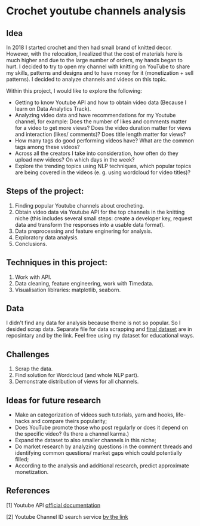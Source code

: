 # Crochet youtube channels analysis

## Idea
In 2018 I started crochet and then had small brand of knitted decor. However, with the relocation, I realized that the cost of materials here is much higher and due to the large number of orders, my hands began to hurt. I decided to try to open my channel with knitting on YouTube to share my skills, patterns and designs and to have money for it (monetization + sell patterns). I decided to analyze channels and videos on this topic.

Within this project, I would like to explore the following:

- Getting to know Youtube API and how to obtain video data (Because I learn on Data Analytics Track).
- Analyzing video data and have recommendations for my Youtube channel, for example:
   Does the number of likes and comments matter for a video to get more views?
   Does the video duration matter for views and interaction (likes/ comments)?
   Does title length matter for views?
- How many tags do good performing videos have? What are the common tags among these videos?
- Across all the creators I take into consideration, how often do they upload new videos? On which days in the week?
- Explore the trending topics using NLP techniques, which popular topics are being covered in the videos (e. g. using wordcloud for video titles)?

## Steps of the project:
1) Finding popular Youtube channels about crocheting. 
1) Obtain video data via Youtube API for the top channels in the knitting niche (this includes several small steps: create a developer key, request data and transform the responses into a usable data format).
2) Data preprocessing and feature enginering for analysis.
3) Exploratory data analysis.
4) Conclusions.

## Techniques in this project:
1) Work with API. 
2) Data cleaning, feature engineering,  work with Timedata. 
3) Visualisation liblraries: matplotlib, seaborn. 

## Data
I didn't find any data for analysis because theme is not so popular. So I desided scrap data. 
Separate file for data scrapping and [final dataset](https://github.com/DanaFilipovich/Crochet-youtube-channels-EDA/blob/92d9e85e737146743030457551599335c01fe3cc/video_data_14channels_crochet.csv) are in reposintary and by the link.
Feel free using my dataset for educational ways.

## Challenges
1) Scrap the data. 
2) Find solution for Wordcloud (and whole NLP part). 
3) Demonstrate distribution of views for all channels. 

## Ideas for future research
* Make an categorization of videos such tutorials, yarn and hooks, life-hacks and compare theirs popularity;
* Does YouTube promote those who post regularly or does it depend on the specific video? (Is there a channel karma.)
* Expand the dataset to also smaller channels in this niche;
* Do market research by analyzing questions in the comment threads and identifying common questions/ market gaps which could potentially filled;
* According to the analysis and additional research, predict approximate monetization.

## References
[1] Youtube API [official documentation](https://developers.google.com/youtube/v3?hl=ru)

[2] Youtube Channel ID search service [by the link](https://commentpicker.com/youtube-channel-id.php)
